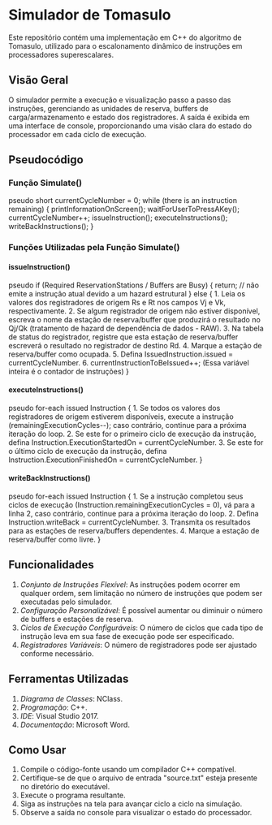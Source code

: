 # Simulador de Tomasulo

Este repositório contém uma implementação em C++ do algoritmo de Tomasulo, utilizado para o escalonamento dinâmico de instruções em processadores superescalares.

## Visão Geral

O simulador permite a execução e visualização passo a passo das instruções, gerenciando as unidades de reserva, buffers de carga/armazenamento e estado dos registradores. A saída é exibida em uma interface de console, proporcionando uma visão clara do estado do processador em cada ciclo de execução.

## Pseudocódigo

### Função Simulate()
pseudo
short currentCycleNumber = 0;
while (there is an instruction remaining) {
    printInformationOnScreen();
    waitForUserToPressAKey();
    currentCycleNumber++;
    issueInstruction();
    executeInstructions();
    writeBackInstructions();
}


### Funções Utilizadas pela Função Simulate()

#### issueInstruction()
pseudo
if (Required ReservationStations / Buffers are Busy) {
    return; // não emite a instrução atual devido a um hazard estrutural
} else {
    1. Leia os valores dos registradores de origem Rs e Rt nos campos Vj e Vk, respectivamente.
    2. Se algum registrador de origem não estiver disponível, escreva o nome da estação de reserva/buffer que produzirá o resultado no Qj/Qk (tratamento de hazard de dependência de dados - RAW).
    3. Na tabela de status do registrador, registre que esta estação de reserva/buffer escreverá o resultado no registrador de destino Rd.
    4. Marque a estação de reserva/buffer como ocupada.
    5. Defina IssuedInstruction.issued = currentCycleNumber.
    6. currentInstructionToBeIssued++; (Essa variável inteira é o contador de instruções)
}


#### executeInstructions()
pseudo
for-each issued Instruction {
    1. Se todos os valores dos registradores de origem estiverem disponíveis, execute a instrução (remainingExecutionCycles--); caso contrário, continue para a próxima iteração do loop.
    2. Se este for o primeiro ciclo de execução da instrução, defina Instruction.ExecutionStartedOn = currentCycleNumber.
    3. Se este for o último ciclo de execução da instrução, defina Instruction.ExecutionFinishedOn = currentCycleNumber.
}


#### writeBackInstructions()
pseudo
for-each issued Instruction {
    1. Se a instrução completou seus ciclos de execução (Instruction.remainingExecutionCycles = 0), vá para a linha 2, caso contrário, continue para a próxima iteração do loop.
    2. Defina Instruction.writeBack = currentCycleNumber.
    3. Transmita os resultados para as estações de reserva/buffers dependentes.
    4. Marque a estação de reserva/buffer como livre.
}


## Funcionalidades

1. *Conjunto de Instruções Flexível*: As instruções podem ocorrer em qualquer ordem, sem limitação no número de instruções que podem ser executadas pelo simulador.
2. *Configuração Personalizável*: É possível aumentar ou diminuir o número de buffers e estações de reserva.
3. *Ciclos de Execução Configuráveis*: O número de ciclos que cada tipo de instrução leva em sua fase de execução pode ser especificado.
4. *Registradores Variáveis*: O número de registradores pode ser ajustado conforme necessário.

## Ferramentas Utilizadas

1. *Diagrama de Classes*: NClass.
2. *Programação*: C++.
3. *IDE*: Visual Studio 2017.
4. *Documentação*: Microsoft Word.

## Como Usar

1. Compile o código-fonte usando um compilador C++ compatível.
2. Certifique-se de que o arquivo de entrada "source.txt" esteja presente no diretório do executável.
3. Execute o programa resultante.
4. Siga as instruções na tela para avançar ciclo a ciclo na simulação.
5. Observe a saída no console para visualizar o estado do processador.

